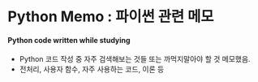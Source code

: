 Python Memo : 파이썬 관련 메모
===

#### Python code written while studying
* Python 코드 작성 중 자주 검색해보는 것들 또는 까먹지말아야 할 것 메모했음.
* 전처리, 사용자 함수, 자주 사용하는 코드, 이론 등






